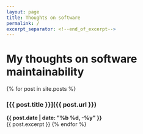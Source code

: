 ```yaml
---
layout: page
title: Thoughts on software
permalink: /
excerpt_separator: <!--end_of_excerpt-->
---
```



# My thoughts on software maintainability

{% for post in site.posts %}
### [{{ post.title }}]({{ post.url }})
**{{ post.date | date: "%b %d, -%y" }}**\
{{ post.excerpt }}
{% endfor %}
